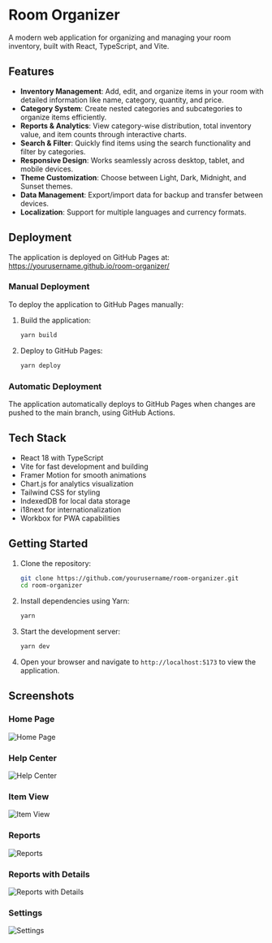 # Room Organizer

A modern web application for organizing and managing your room inventory, built with React, TypeScript, and Vite.

## Features

- **Inventory Management**: Add, edit, and organize items in your room with detailed information like name, category, quantity, and price.
- **Category System**: Create nested categories and subcategories to organize items efficiently.
- **Reports & Analytics**: View category-wise distribution, total inventory value, and item counts through interactive charts.
- **Search & Filter**: Quickly find items using the search functionality and filter by categories.
- **Responsive Design**: Works seamlessly across desktop, tablet, and mobile devices.
- **Theme Customization**: Choose between Light, Dark, Midnight, and Sunset themes.
- **Data Management**: Export/import data for backup and transfer between devices.
- **Localization**: Support for multiple languages and currency formats.

## Deployment

The application is deployed on GitHub Pages at: https://yourusername.github.io/room-organizer/

### Manual Deployment

To deploy the application to GitHub Pages manually:

1. Build the application:
   ```bash
   yarn build
   ```

2. Deploy to GitHub Pages:
   ```bash
   yarn deploy
   ```

### Automatic Deployment

The application automatically deploys to GitHub Pages when changes are pushed to the main branch, using GitHub Actions.

## Tech Stack

- React 18 with TypeScript
- Vite for fast development and building
- Framer Motion for smooth animations
- Chart.js for analytics visualization
- Tailwind CSS for styling
- IndexedDB for local data storage
- i18next for internationalization
- Workbox for PWA capabilities

## Getting Started

1. Clone the repository:

   ```bash
   git clone https://github.com/yourusername/room-organizer.git
   cd room-organizer
   ```

2. Install dependencies using Yarn:

   ```bash
   yarn
   ```

3. Start the development server:

   ```bash
   yarn dev
   ```

4. Open your browser and navigate to `http://localhost:5173` to view the application.

## Screenshots

### Home Page

![Home Page](./docs/images/Home.png)

### Help Center

![Help Center](./docs/images/HelpCenter.png)

### Item View

![Item View](./docs/images/ItemView.png)

### Reports

![Reports](./docs/images/Reports.png)

### Reports with Details

![Reports with Details](./docs/images/ReportsWithDetails.png)

### Settings

![Settings](./docs/images/Settings.png)
